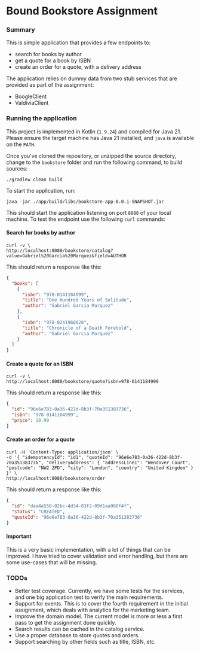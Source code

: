 # Bound Bookstore Assignment

### Summary
This is simple application that provides a few endpoints to:
- search for books by author
- get a quote for a book by ISBN
- create an order for a quote, with a delivery address

The application relies on dummy data from two stub services that are provided as part of the assignment:
- BoogleClient
- ValdiviaClient

### Running the application
This project is implemented in Kotlin (`1.9.24`) and compiled for Java 21. Please ensure the target machine has Java 21 installed, and `java` is available on the `PATH`.

Once you've cloned the repository, or unzipped the source directory, change to the `bookstore` folder and run the following command, to build sources:
```shell
./gradlew clean build
```
To start the application, run:
```shell
java -jar ./app/build/libs/bookstore-app-0.0.1-SNAPSHOT.jar
```
This should start the application listening on port `8080` of your local machine. To test the endpoint use the following `curl` commands:

#### Search for books by author
```shell
curl -v \
http://localhost:8080/bookstore/catalog?value=Gabriel%20Garcia%20Marquez&field=AUTHOR
```
This should return a response like this:
```json
{
  "books": [
    {
      "isbn": "978-0141184999",
      "title": "One Hundred Years of Solitude",
      "author": "Gabriel Garcia Marquez"
    },
    {
      "isbn": "978-0241968628",
      "title": "Chronicle of a Death Foretold",
      "author": "Gabriel Garcia Marquez"
    }
  ]
}
```
#### Create a quote for an ISBN
```shell
curl -v \
http://localhost:8080/bookstore/quote?isbn=978-0141184999
```
This should return a response like this:
```json
{
  "id": "96e6e783-0a36-422d-8b3f-70a351383736",
  "isbn": "978-0141184999",
  "price": 10.99
}
```
#### Create an order for a quote
```shell
curl -H 'Content-Type: application/json' \
-d '{ "idempotencyId": "id1", "quoteId": "96e6e783-0a36-422d-8b3f-70a351383736", "deliveryAddress": { "addressLine1": "Wendover Court", "postcode": "NW2 2PD", "city": "London", "country": "United Kingdom" } }' \
http://localhost:8080/bookstore/order
```
This should return a response like this:
```json
{
  "id": "daa4a558-02bc-4d34-83f2-09d1aa960f4f",
  "status": "CREATED",
  "quoteId": "96e6e783-0a36-422d-8b3f-70a351383736"
}
```
#### Important
This is a very basic implementation, with a lot of things that can be improved. I have tried to cover validation and error handling, but there are some use-cases that will be missing.

### TODOs
- Better test coverage. Currently, we have some tests for the services, and one big application test to verify the main requirements.
- Support for events. This is to cover the fourth requirement in the initial assignment, which deals with analytics for the marketing team.
- Improve the domain model. The current model is more or less a first pass to get the assignment done quickly.
- Search results can be cached in the catalog service.
- Use a proper database to store quotes and orders.
- Support searching by other fields such as title, ISBN, etc.
